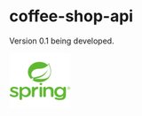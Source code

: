 # coffee-shop-api

Version 0.1 being developed. <br>
<div align="left">
<img align="center" alt="Spring Boot" height="100" width="110" src="https://github.com/devicons/devicon/blob/master/icons/spring/spring-original-wordmark.svg">
</div>
